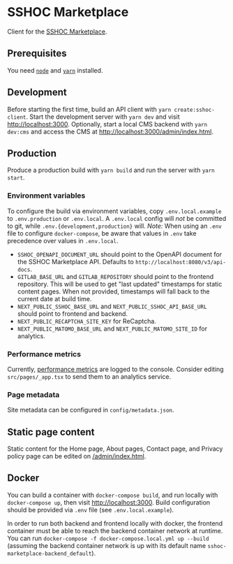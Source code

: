 # SSHOC Marketplace

Client for the [SSHOC Marketplace](https://marketplace.sshopencloud.eu).

## Prerequisites

You need [`node`](https://nodejs.org/en/download/) and
[`yarn`](https://classic.yarnpkg.com/en/docs/install) installed.

## Development

Before starting the first time, build an API client with
`yarn create:sshoc-client`. Start the development server with `yarn dev` and
visit [http://localhost:3000](http://localhost:3000). Optionally, start a local
CMS backend with `yarn dev:cms` and access the CMS at
[http://localhost:3000/admin/index.html](http://localhost:3000/admin/index.html).

## Production

Produce a production build with `yarn build` and run the server with
`yarn start`.

### Environment variables

To configure the build via environment variables, copy `.env.local.example` to
`.env.production` or `.env.local`. A `.env.local` config will _not_ be committed
to git, while `.env.{development,production}` will. _Note:_ When using an `.env`
file to configure `docker-compose`, be aware that values in `.env` take
precedence over values in `.env.local`.

- `SSHOC_OPENAPI_DOCUMENT_URL` should point to the OpenAPI document for the
  SSHOC Marketplace API. Defaults to `http://localhost:8080/v3/api-docs`.
- `GITLAB_BASE_URL` and `GITLAB_REPOSITORY` should point to the frontend
  repository. This will be used to get "last updated" timestamps for static
  content pages. When not provided, timestamps will fall back to the current
  date at build time.
- `NEXT_PUBLIC_SSHOC_BASE_URL` and `NEXT_PUBLIC_SSHOC_API_BASE_URL` should point
  to frontend and backend.
- `NEXT_PUBLIC_RECAPTCHA_SITE_KEY` for ReCaptcha.
- `NEXT_PUBLIC_MATOMO_BASE_URL` and `NEXT_PUBLIC_MATOMO_SITE_ID` for analytics.

### Performance metrics

Currently,
[performance metrics](https://nextjs.org/docs/advanced-features/measuring-performance)
are logged to the console. Consider editing `src/pages/_app.tsx` to send them to
an analytics service.

### Page metadata

Site metadata can be configured in `config/metadata.json`.

## Static page content

Static content for the Home page, About pages, Contact page, and Privacy policy
page can be edited on
[/admin/index.html](http://localhost:3000/admin/index.html).

## Docker

You can build a container with `docker-compose build`, and run locally with
`docker-compose up`, then visit [http://localhost:3000](http://localhost:3000).
Build configuration should be provided via `.env` file (see
`.env.local.example`).

In order to run both backend and frontend locally with docker, the frontend
container must be able to reach the backend container network at runtime. You
can run `docker-compose -f docker-compose.local.yml up --build` (assuming the
backend container network is up with its default name
`sshoc-marketplace-backend_default`).
